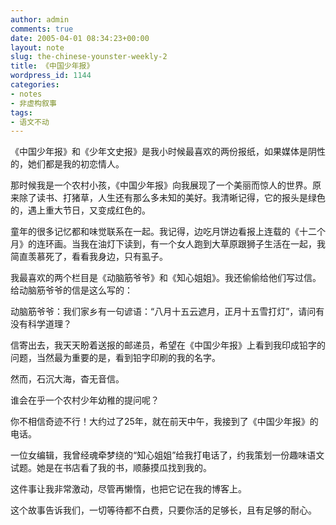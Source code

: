 ```yaml
---
author: admin
comments: true
date: 2005-04-01 08:34:23+00:00
layout: note
slug: the-chinese-younster-weekly-2
title: 《中国少年报》
wordpress_id: 1144
categories:
- notes
- 非虚构叙事
tags:
- 语文不动
---
```


《中国少年报》和《少年文史报》是我小时候最喜欢的两份报纸，如果媒体是阴性的，她们都是我的初恋情人。

那时候我是一个农村小孩，《中国少年报》向我展现了一个美丽而惊人的世界。原来除了读书、打猪草，人生还有那么多未知的美好。我清晰记得，它的报头是绿色的，遇上重大节日，又变成红色的。

童年的很多记忆都和味觉联系在一起。我记得，边吃月饼边看报上连载的《十二个月》的连环画。当我在油灯下读到，有一个女人跑到大草原跟狮子生活在一起，我简直羡慕死了，看看我身边，只有虱子。

我最喜欢的两个栏目是《动脑筋爷爷》和《知心姐姐》。我还偷偷给他们写过信。给动脑筋爷爷的信是这么写的：

动脑筋爷爷：我们家乡有一句谚语：“八月十五云遮月，正月十五雪打灯”，请问有没有科学道理？

信寄出去，我天天盼着送报的邮递员，希望在《中国少年报》上看到我印成铅字的问题，当然最为重要的是，看到铅字印刷的我的名字。

然而，石沉大海，杳无音信。

谁会在乎一个农村少年幼稚的提问呢？

你不相信奇迹不行！大约过了25年，就在前天中午，我接到了《中国少年报》的电话。

一位女编辑，我曾经魂牵梦绕的“知心姐姐”给我打电话了，约我策划一份趣味语文试题。她是在书店看了我的书，顺藤摸瓜找到我的。

这件事让我非常激动，尽管再懒惰，也把它记在我的博客上。

这个故事告诉我们，一切等待都不白费，只要你活的足够长，且有足够的耐心。
